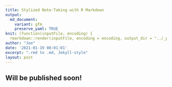 ```yaml
---
title: Stylized Note-Taking with R Markdown
output:
  md_document:
    variant: gfm
    preserve_yaml: TRUE
knit: (function(inputFile, encoding) {
  rmarkdown::render(inputFile, encoding = encoding, output_dir = "../_posts") })
author: "Joe"
date: '2021-01-19 08:01:01'
excerpt: ".rmd to .md, Jekyll-style"
layout: post
---
```


## Will be published soon!
